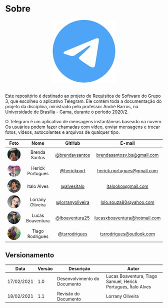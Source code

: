 # Sobre

<!-- <div align="center">
  <img src= "docs/assets/logos/Promobit.png"/>
</div>
<br /> -->
<div>
  <center>
  <img alt="Telegram" width=200  src="./assets/planejamento/logos/telegram-logo-with-border.svg.png"/>
</div>
</br>

Este repositório é destinado ao projeto de Requisitos de Software do Grupo 3, que escolheu o aplicativo Telegram. Ele contém toda a documentação do projeto da disciplina, ministrado pelo professor André Barros, na Universidade de Brasília - Gama, durante o período 2020/2.

O Telegram é um aplicativo de mensagens instantâneas baseado na nuvem. Os usuários podem fazer chamadas com vídeo, enviar mensagens e trocar fotos, vídeos, autocolantes e arquivos de qualquer tipo.

|                                        Foto                                        |       Nome       |               GitHub               |            E-mail            |
| :--------------------------------------------------------------------------------: | :--------------: | :--------------------------------: | :--------------------------: |
| <img alt="Participante" width=100 style="border-radius:50%" src="./assets/integrantes/brenda.jpeg"/>  |  Brenda Santos   |  [@brendavsantos][brenda-github]   |  brendasantosv.bs@gmail.com  |
| <img alt="Participante" width=100 style="border-radius:50%" src="./assets/integrantes/herick.jpeg"/>  | Herick Portugues |    [@herickport][herick-github]    |  herick.portugues@gmail.com  |
|  <img alt="Participante" width=100 style="border-radius:50%" src="./assets/integrantes/italo.jpeg"/>  |   Italo Alves    |    [@alvesitalo][italo-github]     |      italooko@gmail.com      |
| <img alt="Participante" width=100 style="border-radius:50%" src="./assets/integrantes/lorrany.jpeg"/> | Lorrany Oliveira | [@lorranyoliveira][lorrany-github] |    lolo.souza80@yahoo.com    |
|  <img alt="Participante" width=100 style="border-radius:50%" src="./assets/integrantes/lucas.png"/>   | Lucas Boaventura |   [@lboaventura25][lucas-github]   | lucasxboaventura@hotmail.com |
|  <img alt="Participante" width=100 style="border-radius:50%" src="./assets/integrantes/tiago.jpeg"/>  | Tiago Rodrigues  |   [@tsrrodrigues][tiago-github]    |   tsrrodrigues@outlook.com   |

[brenda-github]: https://github.com/brendavsantos
[herick-github]: https://github.com/herickport
[italo-github]: https://github.com/italooko@gmail.com
[lucas-github]: https://github.com/lboaventura25
[lorrany-github]: https://github.com/lorranyoliveira
[tiago-github]: https://github.com/tsrrodrigues

## Versionamento

| Data       | Versão | Descrição                    | Autor                                                         |
| ---------- | ------ | ---------------------------- | ------------------------------------------------------------- |
| 17/02/2021 | 1.0    | Desenvolvimento do Documento | Lucas Boaventura, Tiago Samuel, Herick Portugues, Ítalo Alves |
| 18/02/2021 | 1.1    | Revisão do Documento         | Lorrany Oliveira                                              |
